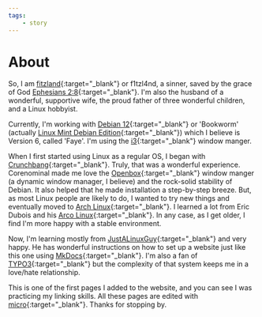 ```yaml
---
tags:
    - story
---
```


# About

So, I am [fitzland](https://github.com/fitzland){:target="_blank"} or f1tzl4nd, a sinner, saved by the grace of God [Ephesians 2:8](https://biblehub.com/ephesians/2-8.htm){:target="_blank"}. I'm also the husband of a wonderful, supportive wife, the proud father of three wonderful children, and a Linux hobbyist. 

Currently, I'm working with [Debian 12](https://www.debian.org/News/2025/20250315){:target="_blank"} or 'Bookworm' (actually [Linux Mint Debian Edition](https://linuxmint.com/download_lmde.php){:target="_blank"}) which I believe is Version 6, called 'Faye'. I'm using the [i3](https://i3wm.org/){:target="_blank"} window manger. 

When I first started using Linux as a regular OS, I began with [Crunchbang](https://crunchbang.org/){:target="_blank"}. Truly, that was a wonderful experience. Corenominal made me love the [Openbox](https://openbox.org/){:target="_blank"} window manger (a dynamic window manager, I believe) and the rock-solid stability of Debian. It also helped that he made installation a step-by-step breeze. But, as most Linux people are likely to do, I wanted to try new things and eventually moved to [Arch Linux](https://archlinux.org/){:target="_blank"}. I learned a lot from Eric Dubois and his [Arco Linux](https://www.arcolinuxd.com/){:target="_blank"}. In any case, as I get older, I find I'm more happy with a stable environment. 

Now, I'm learning mostly from [JustALinuxGuy](https://github.com/drewgrif){:target="_blank"} and very happy. He has wonderful instructions on how to set up a website just like this one using [MkDocs](https://www.mkdocs.org/){:target="_blank"}. I'm also a fan of [TYPO3](https://typo3.org/){:target="_blank"} but the complexity of that system keeps me in a love/hate relationship. 

This is one of the first pages I added to the website, and you can see I was practicing my linking skills. All these pages are edited with [micro](https://micro-editor.github.io/){:target="_blank"}. Thanks for stopping by.
